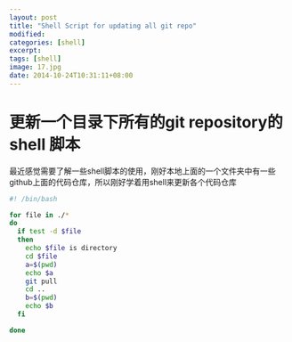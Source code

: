 ```yaml
---
layout: post
title: "Shell Script for updating all git repo"
modified:
categories: [shell]
excerpt:
tags: [shell]
image: 17.jpg
date: 2014-10-24T10:31:11+08:00
---
```


# 更新一个目录下所有的git repository的shell 脚本

最近感觉需要了解一些shell脚本的使用，刚好本地上面的一个文件夹中有一些github上面的代码仓库，所以刚好学着用shell来更新各个代码仓库

```bash
#! /bin/bash

for file in ./*
do
  if test -d $file
  then  
    echo $file is directory
    cd $file
    a=$(pwd)
    echo $a
    git pull
    cd ..
    b=$(pwd)
    echo $b
  fi

done

```
